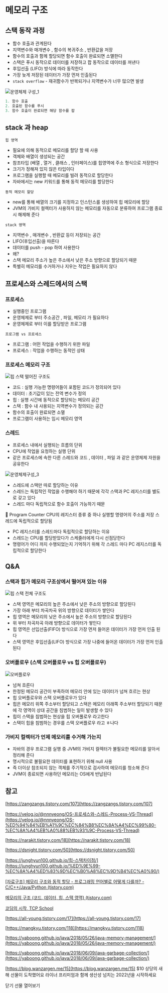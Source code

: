 # 메모리 구조

## 스택 동작 과정

- 함수 호출과 관계된다
- 지역변수와 매개변수 , 함수의 복귀주소 , 반환값을 저장
- 함수의 호출과 함께 할당되면 함수 호출이 완료되면 소멸한다
- 스택은 푸시 동작으로 데이터를 저장하고 팝 동작으로 데이터를 꺼낸다
- 후입선출 (LIFO) 방식에 따라 동작한다
- 가장 늦게 저장된 데이터가 가장 먼저 인출된다
- `stack overflow` - 재귀함수가 반복되거나 지역변수가 너무 많으면 발생

![운영체제 구성_1](https://user-images.githubusercontent.com/42866800/159283086-3c1635f3-91f9-4128-9b96-5bcaf4102025.png)

```java
1. 함수 호출
2. 호출된 함수를 푸시
3. 함수 호출이 완료되면 해당 함수를 팝
```

## stack 과 heap

`힙 영역`

- 필요에 의해 동적으로 메모리를 할당 할 때 사용
- 객체와 배열이 생성되는 공간
- 참조타입 (배열 , 열거 , 클래스 , 인터페이스)를 힙영역에 주소 형식으로 저장한다
- 크기가 정해져 있지 않은 타입이다
- 프로그램을 실행할 때 메모리를 빌려 동적으로 할당한다
- 자바에서는 new 키워드를 통해 동적 메모리를 할당한다

`동적 메모리 할당`

- new를 통해 배열의 크기를 지정하고 인스턴스를 생성하여 힙 메모리에 할당
- JVM의 가비지 컬렉터가 사용하지 않는 메모리를 자동으로 분류하여 프로그램 종료시 해제해 준다

`stack 영역`

- 지역변수 , 매개변수 , 반환값 등이 저장되는 공간
- LIFO(후입선출)을 따른다
- 데이터를 push - pop 하여 사용한다
- 왜?
- 스택 메모리 주소가 높은 주소에서 낮은 주소 방향으로 할당되기 때문
- 특별히 메모리를 수거하거나 지우는 작업은 필요하지 않다

## 프로세스와 스레드에서의 스택

### 프로세스

- 실행중인 프로그램
- 운영체제로 부터 주소공간 , 파일, 메모리 가 필요하다
- 운영체제로 부터 이를 할당받은 프로그램

`프로그램 vs 프로세스`

- 프로그램 :  어떤 작업을 수행하기 위한 파일
- 프로세스 : 작업을 수행하는 동적인 상태

### 프로세스 메모리 구조

![힙 스택 떨어진 구조도](https://user-images.githubusercontent.com/42866800/159283158-33eaa1d9-a2a5-4c2c-8c24-328af5794a92.png)

- 코드 : 실행 가능한 명령어들이 포함된 코드가 정의되어 있다
- 데이터 : 초기값이 있는 전역 변수가 정의
- 힙 : 실행 시간에 동적으로 할당되는 메모리 공간
- 스택 : 함수 내 사용되는 지역변수가 정의되는 공간
- 함수의 호출이 완료되면 소멸
- 프로그램이 사용하는 임시 메모리 영역

### 스레드

- 프로세스 내에서 실행되는 흐름의 단위
- CPU에 작업을 요청하는 실행 단위
- 같은 프로세스에 속한 다른 스레드와 코드 , 데이터 , 파일 과 같은 운영체제 자원을 공유한다

![운영체제구성_3](https://user-images.githubusercontent.com/42866800/159283250-01087ad9-b4d5-4e79-8ab2-c2b54ef80d8b.png)
- 스레드에 스택만 따로 할당하는 이유
- 스레드는 독립적인 작업을 수행해야 하기 때문에 각각 스택과 PC 레지스터를 별도로 갖고 있다
- 스레드 마다 독립적으로 함수 호출이 가능하기 때문

<aside>
📌 Program Counter
CPU의 레지스터 종류 중 하나
실행할 명령어의 주소를 저장
스레드에 독립적으로 할당됨

</aside>

- PC 레지스터를 스레드마다 독립적으로 할당하는 이유
- 스레드는 CPU를 할당받았다가 스케줄러에게 다시 선점당한다
- 명령어가 어디 까지 수행되었는지 기억하기 위해 각 스레드 마다 PC 레지스터를 독립적으로 할당한다

## **Q&A**

### **스택과 힙가 메모리 구조상에서 떨어져 있는 이유**

![힙 스택 전체 구조도](https://user-images.githubusercontent.com/42866800/159283312-de34a5e9-cb78-4a6e-8765-2892fbf840d1.png)

- 스택 영역은 메모리의 높은 주소에서 낮은 주소의 방향으로 할당된다
- 가장 아래 부터 차곡차곡 위의 방향으로 데이터가 쌓인다
- 힙 영역은 메모리의 낮은 주소에서 높은 주소의 방향으로 할당된다
- 위 부터 차곡차곡 아래 방향으로 데이터가 쌓인다
- 힙 영역은 선입선출(FIFO) 방식으로 가장 먼저 들어온 데이터가 가장 먼저 인출 된다
- 스택 영역은 후입선출(LIFO) 방식으로 가장 나중에 들어온 데이터가 가장 먼저 인출 된다

### 오버플로우 (**스택 오버플로우 vs 힙 오버플로우)**

![오버플로우](https://user-images.githubusercontent.com/42866800/159283366-1b048e07-e5ca-4dde-b8a7-6981e5bcb1d6.png)

- 넘쳐 흐른다
- 한정된 메모리 공간이 부족하여 메모리 안에 있는 데이터가 넘쳐 흐르는 현상
- 힙 오버플로우와 스택 오버플로우가 있다
- 힙은 메모리 위쪽 주소부터 할당되고 스택은 메모리 아래쪽 주소부터 할당되기 때문에 각 영역이 상대 공간을 침범하는 일이 발생할 수 있다
- 힙이 스택을 침범하는 현상을 힙 오버풀로우 라고한다
- 스택이 힙을 침범하는 경우를 스택 오버플로우 라고 ㅎ나다

### 가비지 컬렉터가 언제 메모리를 수거해 가는지

- 자바의 경우 프로그램 실행 중 JVM의 가비지 컬렉터가 불필요한 메모리를 알아서 정리해 준다
- 명시적으로 불필요한 데이터를 표현하기 위해 null 사용
- 즉 더이상 참조되지 않는 객체를 주기적으로 검사하여 메모리를 청소해 준다
- JVM이 종료되면 사용하던 메모리는 OS에게 반납된다

## **참고**

[https://zangzangs.tistory.com/107](https://zangzangs.tistory.com/107)

[https://velog.io/@nnnyeong/OS-프로세스와-스레드-Process-VS-Thread](https://velog.io/@nnnyeong/OS-%ED%94%84%EB%A1%9C%EC%84%B8%EC%8A%A4%EC%99%80-%EC%8A%A4%EB%A0%88%EB%93%9C-Process-VS-Thread)

[https://narakit.tistory.com/18](https://narakit.tistory.com/18)

[https://dsnight.tistory.com/50](https://dsnight.tistory.com/50)

[https://junghyun100.github.io/힙-스택차이점/](https://junghyun100.github.io/%ED%9E%99-%EC%8A%A4%ED%83%9D%EC%B0%A8%EC%9D%B4%EC%A0%90/)

[[자료구조] 메모리 구조와 동적 할당 - 프로그래밍 언어별로 어떻게 다를까? - C/C++/Java/Python (tistory.com)](https://meoru-tech.tistory.com/25)

[메모리의 구조 (코드, 데이터, 힙, 스택 영역) (tistory.com)](https://all-young.tistory.com/17)

[코딩의 시작, TCP School](http://www.tcpschool.com/c/c_memory_structure)

[https://all-young.tistory.com/17](https://all-young.tistory.com/17)

[https://mangkyu.tistory.com/118](https://mangkyu.tistory.com/118)

[https://yaboong.github.io/java/2018/05/26/java-memory-management/](https://yaboong.github.io/java/2018/05/26/java-memory-management/)

[https://yaboong.github.io/java/2018/06/09/java-garbage-collection/](https://yaboong.github.io/java/2018/06/09/java-garbage-collection/)

[https://blog.wanzargen.me/15](https://blog.wanzargen.me/15)
$10 상당의 새해 선물이 도착했어요
라이너 프리미엄과 함께
생산성 넘치는 2022년을 시작하세요

닫기
선물 열어보기